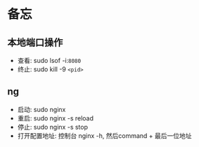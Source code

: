 # 备忘

## 本地端口操作
+ 查看: sudo lsof -i:`8080`
+ 终止: sudo kill -9 `<pid>`

## ng
+ 启动: sudo nginx
+ 重启: sudo nginx -s reload
+ 停止: sudo nginx -s stop
+ 打开配置地址: 控制台 nginx -h, 然后command + 最后一位地址